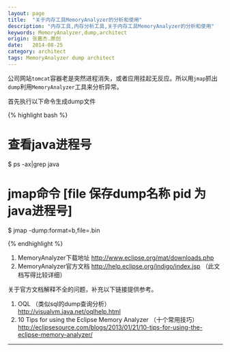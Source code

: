 ```yaml
---
layout: page
title:  "关于内存工具MemoryAnalyzer的分析和使用"
description: "内存工具,内存分析工具,关于内存工具MemoryAnalyzer的分析和使用"
keywords: MemoryAnalyzer,dump,architect
origin: 张嘉杰.原创
date:   2014-08-25
category: architect
tags: MemoryAnalyzer dump architect
---
```

公司网站`tomcat`容器老是突然进程消失，或者应用挂起无反应。所以用`jmap`抓出`dump`利用`MemoryAnalyzer`工具来分析异常。  
<!--more-->
首先执行以下命令生成dump文件  

{% highlight bash %}

# 查看java进程号
$ ps -ax|grep java 

# jmap命令 [file 保存dump名称 pid 为java进程号]
$ jmap -dump:format=b,file=<dump>.bin <pid>
	
{% endhighlight %}

1. MemoryAnalyzer下载地址  <http://www.eclipse.org/mat/downloads.php>
2. MemoryAnalyzer官方文档  <http://help.eclipse.org/indigo/index.jsp>  （此文档写得比较详细）

关于官方文档解释不全的问题，补充以下链接提供参考。  
1. OQL （类似sql的dump查询分析）  
		<http://visualvm.java.net/oqlhelp.html>  
2. 10 Tips for using the Eclipse Memory Analyzer  （十个常用技巧）  
		<http://eclipsesource.com/blogs/2013/01/21/10-tips-for-using-the-eclipse-memory-analyzer/>

-----------------------
